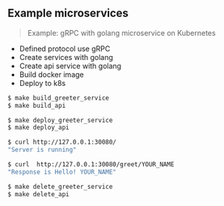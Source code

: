 ## Example microservices

> Example: gRPC with golang microservice on Kubernetes

- Defined protocol use gRPC
- Create services with golang
- Create api service with golang
- Build docker image
- Deploy to k8s


```bash
$ make build_greeter_service
$ make build_api

$ make deploy_greeter_service
$ make deploy_api

$ curl http://127.0.0.1:30080/
"Server is running"

$ curl  http://127.0.0.1:30080/greet/YOUR_NAME
"Response is Hello! YOUR_NAME"

$ make delete_greeter_service
$ make delete_api
```
